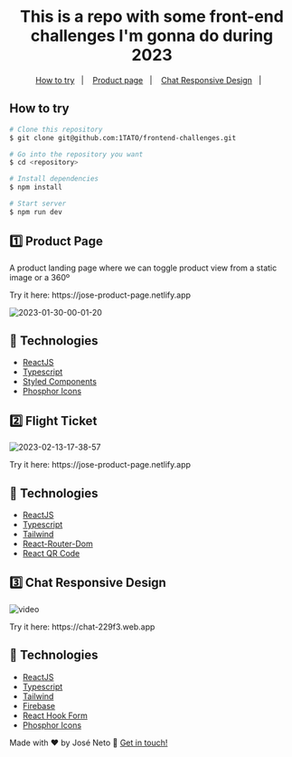 <h1 align="center">This is a repo with some front-end challenges I'm gonna do during 2023</h1>

<p align="center">
  <a href="#how-to-try">How to try</a>&nbsp;&nbsp;&nbsp;|&nbsp;&nbsp;&nbsp;
  <a href="#one-product-page">Product page</a>&nbsp;&nbsp;&nbsp;|&nbsp;&nbsp;&nbsp;
  <a href="#two-chat-responsive-design">Chat Responsive Design</a>&nbsp;&nbsp;&nbsp;|&nbsp;&nbsp;&nbsp;
</p>

## How to try
```bash
# Clone this repository
$ git clone git@github.com:1TATO/frontend-challenges.git

# Go into the repository you want
$ cd <repository>

# Install dependencies
$ npm install

# Start server
$ npm run dev
```

## :one: Product Page

<p>A product landing page where we can toggle product view from a static image or a 360º</p>
<p>Try it here: https://jose-product-page.netlify.app</p>

![2023-01-30-00-01-20](https://user-images.githubusercontent.com/42624981/215378650-7b162068-ad43-43d8-908c-07c0fb8b9191.gif)

## :rocket: Technologies
- [ReactJS](https://reactjs.org/)
- [Typescript](https://www.typescriptlang.org)
- [Styled Components](https://styled-components.com)
- [Phosphor Icons](https://phosphoricons.com)

## :two: Flight Ticket

![2023-02-13-17-38-57](https://user-images.githubusercontent.com/42624981/218570879-3e3973e1-7d77-43b7-a278-d7134e2c9ba2.gif)
<p>Try it here: https://jose-product-page.netlify.app</p>

## :rocket: Technologies
- [ReactJS](https://reactjs.org/)
- [Typescript](https://www.typescriptlang.org)
- [Tailwind](https://tailwindcss.com)
- [React-Router-Dom](https://reactrouter.com/en/main)
- [React QR Code](https://www.npmjs.com/package/react-qr-code)

## 3️⃣ Chat Responsive Design

![video](https://user-images.githubusercontent.com/42624981/215378002-fdab746f-cbed-4aa0-a529-a6afa7e0547c.gif)
<p>Try it here: https://chat-229f3.web.app</p>

## :rocket: Technologies
- [ReactJS](https://reactjs.org/)
- [Typescript](https://www.typescriptlang.org)
- [Tailwind](https://tailwindcss.com)
- [Firebase](https://firebase.google.com/?hl=pt)
- [React Hook Form](https://react-hook-form.com)
- [Phosphor Icons](https://phosphoricons.com)

Made with ♥ by José Neto :wave: [Get in touch!](https://www.linkedin.com/in/jose-netopr/)
